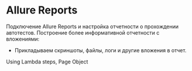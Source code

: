 # Allure Reports

Подключение Allure Reports и настройка отчетности о прохождении автотестов.
Построение более информативной отчетности c вложениями:
- Прикладываем скриншоты, файлы, логи и другие вложения в отчет.


Using Lambda steps, Page Object
